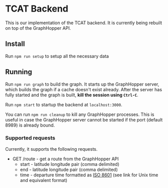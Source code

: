 # TCAT Backend

This is our implementation of the TCAT backend. It is currently being rebuilt on top of the GraphHopper API.

## Install

Run `npm run setup` to setup all the necessary data

## Running

Run `npm run graph` to build the graph. It starts up the GraphHopper server, which builds the graph if a cache doesn't exist already. After the server has fully started and the graph is built, **kill the session using `Ctrl-C`**.
 
Run `npm start` to startup the backend at `localhost:3000`.

You can run `npm run cleanup` to kill any GraphHopper processes. This is useful in case the GraphHopper server cannot be started if the port (default 8989) is already bound.

### Supported requests

Currently, it supports the following requests.

* GET /route - get a route from the GraphHopper API
    * start - latitude longitude pair (comma delimited)   
    * end - latitude longitude pair (comma delimited)
    * time - departure time formatted as [ISO 8601](https://en.wikipedia.org/wiki/Unix_time) (see link for Unix time and equivalent format)

